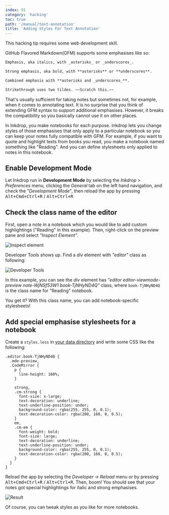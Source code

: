 ```yaml
---
index: 91
category: 'hacking'
toc: true
path: '/manual/text-annotation'
title: 'Adding Styles For Text Annotation'
---
```


<div class="ui message">
This hacking tip requires some web development skill.
</div>

GitHub Flavored Markdown(GFM) supports some emphasises like so:

```markdown
Emphasis, aka italics, with _asterisks_ or _underscores_.

Strong emphasis, aka bold, with **asterisks** or **underscores**.

Combined emphasis with **asterisks and _underscores_**.

Strikethrough uses two tildes. ~~Scratch this.~~
```

That's usually sufficient for taking notes but sometimes not, for example, when it comes to annotating text.
It is no surprise that you think of extending GFM syntax to support additional emphasises.
However, it breaks the compatibility so you basically cannot use it on other places.

In Inkdrop, you make notebooks for each purpose.
Inkdrop lets you change styles of those emphasises that only apply to a particular notebook so you can keep your notes fully compatible with GFM.
For example, if you want to quote and highlight texts from books you read, you make a notebook named something like "Reading".
And you can define stylesheets only applied to notes in this notebook.

## Enable Development Mode

Let Inkdrop run in **Development Mode** by selecting the _Inkdrop > Preferences_ menu, clicking the _General_ tab on the left hand navigation, and check the "_Development Mode_", then reload the app by pressing <kbd>Alt+Cmd+Ctrl+R</kbd> / <kbd>Alt+Ctrl+R</kbd>

## Check the class name of the editor

First, open a note in a notebook which you would like to add custom highlightings ("Reading" in this example).
Then, right-click on the preview pane and select _"Inspect Element"_.

![Inspect element](adding-styles-for-text-annotation_inspect-element.png)

Developer Tools shows up. Find a _div_ element with _"editor"_ class as following:

![Developer Tools](adding-styles-for-text-annotation_developer-tools.png)

In this example, you can see the _div_ element has _"editor editor-viewmode-preview note-WjNSf53W1 book-TjNHyND4Q"_ class, where `book-TjNHyND4Q` is the class name for "Reading" notebook.

You get it? With this class name, you can add notebook-specific stylesheets!

## Add special emphasise stylesheets for a notebook

Create a `styles.less` in [your data directory](/manual/basic-usage#user-data-directory) and write some CSS like the following:

```less
.editor.book-TjNHyND4Q {
  .mde-preview,
  .CodeMirror {
    p {
      line-height: 160%;
    }

    strong,
    .cm-strong {
      font-size: x-large;
      text-decoration: underline;
      text-underline-position: under;
      background-color: rgba(255, 255, 0, 0.1);
      text-decoration-color: rgba(200, 160, 0, 0.5);
    }
    em,
    .cm-em {
      font-weight: bold;
      font-size: large;
      text-decoration: underline;
      text-underline-position: under;
      background-color: rgba(255, 255, 0, 0.1);
      text-decoration-color: rgba(200, 160, 0, 0.5);
    }
  }
}
```

Reload the app by selecting the _Developer -> Reload_ menu or by pressing <kbd>Alt+Cmd+Ctrl+R</kbd> / <kbd>Alt+Ctrl+R</kbd>.
Then, boom! You should see that your notes got special highlightings for italic and strong emphasises.

![Result](adding-styles-for-text-annotation_result.png)

Of course, you can tweak styles as you like for more notebooks.
